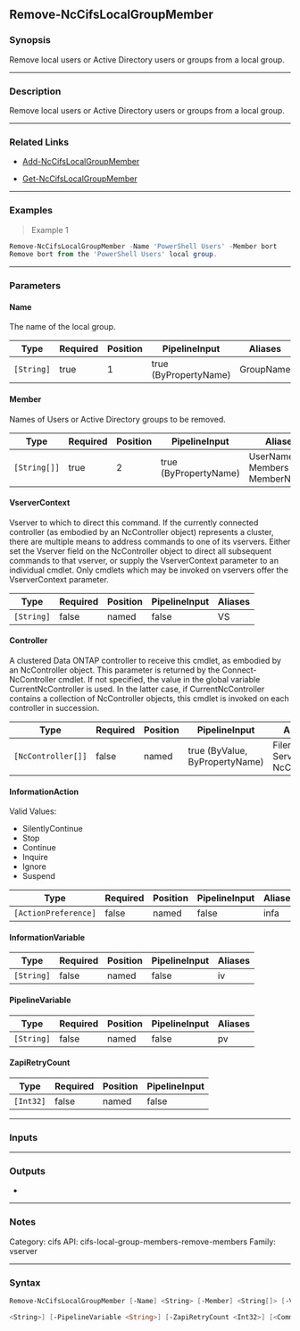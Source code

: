 Remove-NcCifsLocalGroupMember
-----------------------------

### Synopsis
Remove local users or Active Directory users or groups from a local group.

---

### Description

Remove local users or Active Directory users or groups from a local group.

---

### Related Links
* [Add-NcCifsLocalGroupMember](Add-NcCifsLocalGroupMember)

* [Get-NcCifsLocalGroupMember](Get-NcCifsLocalGroupMember)

---

### Examples
> Example 1

```PowerShell
Remove-NcCifsLocalGroupMember -Name 'PowerShell Users' -Member bort
Remove bort from the 'PowerShell Users' local group.
```

---

### Parameters
#### **Name**
The name of the local group.

|Type      |Required|Position|PipelineInput        |Aliases  |
|----------|--------|--------|---------------------|---------|
|`[String]`|true    |1       |true (ByPropertyName)|GroupName|

#### **Member**
Names of Users or Active Directory groups to be removed.

|Type        |Required|Position|PipelineInput        |Aliases                             |
|------------|--------|--------|---------------------|------------------------------------|
|`[String[]]`|true    |2       |true (ByPropertyName)|UserName<br/>Members<br/>MemberNames|

#### **VserverContext**
Vserver to which to direct this command.  If the currently connected controller (as embodied by an NcController object) represents a cluster, there are multiple means to address commands to one of its vservers.  Either set the Vserver field on the NcController object to direct all subsequent commands to that vserver, or supply the VserverContext parameter to an individual cmdlet.  Only cmdlets which may be invoked on vservers offer the VserverContext parameter.

|Type      |Required|Position|PipelineInput|Aliases|
|----------|--------|--------|-------------|-------|
|`[String]`|false   |named   |false        |VS     |

#### **Controller**
A clustered Data ONTAP controller to receive this cmdlet, as embodied by an NcController object.  This parameter is returned by the Connect-NcController cmdlet.  If not specified, the value in the global variable CurrentNcController is used.  In the latter case, if CurrentNcController contains a collection of NcController objects, this cmdlet is invoked on each controller in succession.

|Type              |Required|Position|PipelineInput                 |Aliases                          |
|------------------|--------|--------|------------------------------|---------------------------------|
|`[NcController[]]`|false   |named   |true (ByValue, ByPropertyName)|Filer<br/>Server<br/>NcController|

#### **InformationAction**

Valid Values:

* SilentlyContinue
* Stop
* Continue
* Inquire
* Ignore
* Suspend

|Type                |Required|Position|PipelineInput|Aliases|
|--------------------|--------|--------|-------------|-------|
|`[ActionPreference]`|false   |named   |false        |infa   |

#### **InformationVariable**

|Type      |Required|Position|PipelineInput|Aliases|
|----------|--------|--------|-------------|-------|
|`[String]`|false   |named   |false        |iv     |

#### **PipelineVariable**

|Type      |Required|Position|PipelineInput|Aliases|
|----------|--------|--------|-------------|-------|
|`[String]`|false   |named   |false        |pv     |

#### **ZapiRetryCount**

|Type     |Required|Position|PipelineInput|
|---------|--------|--------|-------------|
|`[Int32]`|false   |named   |false        |

---

### Inputs

---

### Outputs
* 

---

### Notes
Category: cifs
API: cifs-local-group-members-remove-members
Family: vserver

---

### Syntax
```PowerShell
Remove-NcCifsLocalGroupMember [-Name] <String> [-Member] <String[]> [-VserverContext <String>] [-Controller <NcController[]>] [-InformationAction <ActionPreference>] [-InformationVariable 
```
```PowerShell
<String>] [-PipelineVariable <String>] [-ZapiRetryCount <Int32>] [<CommonParameters>]
```
